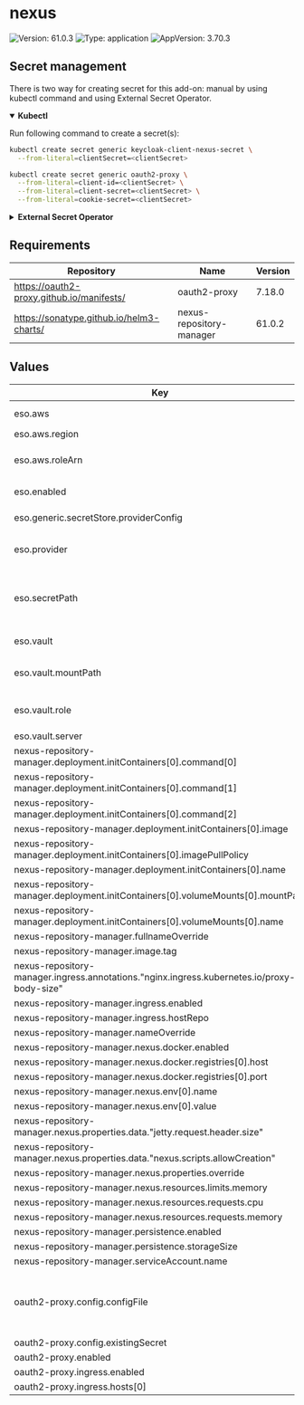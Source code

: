 # nexus

![Version: 61.0.3](https://img.shields.io/badge/Version-61.0.3-informational?style=flat-square) ![Type: application](https://img.shields.io/badge/Type-application-informational?style=flat-square) ![AppVersion: 3.70.3](https://img.shields.io/badge/AppVersion-3.70.3-informational?style=flat-square)

## Secret management

There is two way for creating secret for this add-on: manual by using kubectl command and using External Secret Operator.

<details open>
<summary><b>Kubectl</b></summary>

Run following command to create a secret(s):
```bash
kubectl create secret generic keycloak-client-nexus-secret \
  --from-literal=clientSecret=<clientSecret>
```

```bash
kubectl create secret generic oauth2-proxy \
  --from-literal=client-id=<clientSecret> \
  --from-literal=client-secret=<clientSecret> \
  --from-literal=cookie-secret=<clientSecret>
```

</details>

<details>
<summary><b>External Secret Operator</b></summary>

Update [values.yaml](values.yaml) to enable ESO:

```yaml
eso:
  # -- Install components of the ESO.
  enabled: true
```

AWS Parameter Store structure:

```json
{
  "keycloak-client-nexus-secret": {
    "clientSecret": "<clientSecret>"
  },
  "oauth2-proxy": {
    "client-id": "<clientSecret>",
    "client-secret": "<client>",
    "cookie-secret": "<cookie-secret>"
  }
}
```

</details>

## Requirements

| Repository | Name | Version |
|------------|------|---------|
| https://oauth2-proxy.github.io/manifests/ | oauth2-proxy | 7.18.0 |
| https://sonatype.github.io/helm3-charts/ | nexus-repository-manager | 61.0.2 |

## Values

| Key | Type | Default | Description |
|-----|------|---------|-------------|
| eso.aws | object | `{"region":"eu-central-1","roleArn":"arn:aws:iam::012345678910:role/AWSIRSA_Shared_ExternalSecretOperatorAccess"}` | AWS configuration (if provider is `aws`). |
| eso.aws.region | string | `"eu-central-1"` | AWS region. |
| eso.aws.roleArn | string | `"arn:aws:iam::012345678910:role/AWSIRSA_Shared_ExternalSecretOperatorAccess"` | AWS role ARN for the ExternalSecretOperator to assume. |
| eso.enabled | bool | `true` | Install components of the ESO. |
| eso.generic.secretStore.providerConfig | object | `{}` | Defines SecretStore provider configuration. |
| eso.provider | string | `"aws"` | Defines provider type. One of `aws`, `generic`, or `vault`. |
| eso.secretPath | string | `"/infra/core/addons/nexus"` | Defines the path to the secret in the provider. If provider is `vault`, this is the path must be prefixed with `secret/`. |
| eso.vault | object | `{"mountPath":"core","role":"nexus","server":"http://vault.vault:8200"}` | Vault configuration (if provider is `vault`). |
| eso.vault.mountPath | string | `"core"` | Mount path for the Kubernetes authentication method. |
| eso.vault.role | string | `"nexus"` | Vault role for the Kubernetes authentication method. |
| eso.vault.server | string | `"http://vault.vault:8200"` | Vault server URL. |
| nexus-repository-manager.deployment.initContainers[0].command[0] | string | `"mkdir"` |  |
| nexus-repository-manager.deployment.initContainers[0].command[1] | string | `"-p"` |  |
| nexus-repository-manager.deployment.initContainers[0].command[2] | string | `"/nexus-data/etc"` |  |
| nexus-repository-manager.deployment.initContainers[0].image | string | `"busybox"` |  |
| nexus-repository-manager.deployment.initContainers[0].imagePullPolicy | string | `"IfNotPresent"` |  |
| nexus-repository-manager.deployment.initContainers[0].name | string | `"fmp-volume-permission"` |  |
| nexus-repository-manager.deployment.initContainers[0].volumeMounts[0].mountPath | string | `"/nexus-data"` |  |
| nexus-repository-manager.deployment.initContainers[0].volumeMounts[0].name | string | `"nexus-data"` |  |
| nexus-repository-manager.fullnameOverride | string | `"nexus"` |  |
| nexus-repository-manager.image.tag | string | `"3.70.3"` |  |
| nexus-repository-manager.ingress.annotations."nginx.ingress.kubernetes.io/proxy-body-size" | string | `"900m"` |  |
| nexus-repository-manager.ingress.enabled | bool | `true` |  |
| nexus-repository-manager.ingress.hostRepo | string | `"nexus-ci.example.com"` |  |
| nexus-repository-manager.nameOverride | string | `"nexus"` |  |
| nexus-repository-manager.nexus.docker.enabled | bool | `true` |  |
| nexus-repository-manager.nexus.docker.registries[0].host | string | `"nexus-ci-container.example.com"` |  |
| nexus-repository-manager.nexus.docker.registries[0].port | int | `5000` |  |
| nexus-repository-manager.nexus.env[0].name | string | `"NEXUS_SECURITY_RANDOMPASSWORD"` |  |
| nexus-repository-manager.nexus.env[0].value | string | `"false"` |  |
| nexus-repository-manager.nexus.properties.data."jetty.request.header.size" | int | `100000` |  |
| nexus-repository-manager.nexus.properties.data."nexus.scripts.allowCreation" | bool | `true` |  |
| nexus-repository-manager.nexus.properties.override | bool | `true` |  |
| nexus-repository-manager.nexus.resources.limits.memory | string | `"6Gi"` |  |
| nexus-repository-manager.nexus.resources.requests.cpu | string | `"100m"` |  |
| nexus-repository-manager.nexus.resources.requests.memory | string | `"2Gi"` |  |
| nexus-repository-manager.persistence.enabled | bool | `true` |  |
| nexus-repository-manager.persistence.storageSize | string | `"30Gi"` |  |
| nexus-repository-manager.serviceAccount.name | string | `"nexus-repo"` |  |
| oauth2-proxy.config.configFile | string | `"allowed_roles = [\"administrator\", \"developer\"]\nclient_id = \"nexus\"\ncode_challenge_method=\"S256\"\ncookie_csrf_expire=\"5m\"\ncookie_csrf_per_request=\"true\"\ncookie_secure = \"false\"\nemail_domains = [ \"*\" ]\ninsecure_oidc_allow_unverified_email = \"true\"\noidc_issuer_url = \"https://keycloak.example.com/auth/realms/<cluster_name>\"\npass_access_token = \"true\"\npass_authorization_header = \"true\"\npass_basic_auth = \"false\"\nprovider = \"keycloak-oidc\"\nredirect_url = \"https://nexus.example.com/oauth2/callback\"\nskip_jwt_bearer_tokens = \"true\"\nupstreams = [ \"http://nexus:8081\" ]\nwhitelist_domains = [\"*\"]\nsilence_ping_logging = \"true\""` |  |
| oauth2-proxy.config.existingSecret | string | `"oauth2-proxy"` |  |
| oauth2-proxy.enabled | bool | `false` |  |
| oauth2-proxy.ingress.enabled | bool | `true` |  |
| oauth2-proxy.ingress.hosts[0] | string | `"nexus.example.com"` |  |

